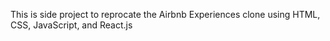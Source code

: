 This is side project to reprocate the Airbnb Experiences clone using HTML, CSS, JavaScript, and React.js
